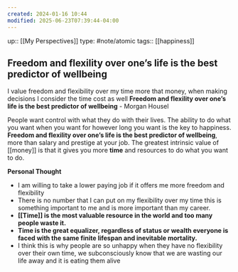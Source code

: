 ```yaml
---
created: 2024-01-16 10:44
modified: 2025-06-23T07:39:44-04:00
---
```

up::  [[My Perspectives]]
type: #note/atomic
tags:: [[happiness]]
## Freedom and flexility over one’s life is the best predictor of wellbeing
I value freedom and flexibility over my time more that money, when making decisions I consider the time cost as well
**Freedom and flexility over one’s life is the best predictor of wellbeing** - Morgan Housel

People want control with what they do with their lives. The ability to do what you want when you want for however long you want is the key to happiness.
**Freedom and flexility over one’s life is the best predictor of wellbeing**, more than salary and prestige at your job.
The greatest intrinsic value of [[money]] is that it gives you more **time** and resources to do what you want to do.

**Personal Thought**
- I am willing to take a lower paying job if it offers me more freedom and flexibility
- There is no number that I can put on my flexibility over my time this is something important to me and is more important than my career.
- **[[Time]] is the most valuable resource in the world and too many people waste it.**
- **Time is the great equalizer, regardless of status or wealth everyone is faced with the same finite lifespan and inevitable mortality.**
- I think this is why people are so unhappy when they have no flexibility over their own time, we subconsciously know that we are wasting our life away and it is eating them alive

